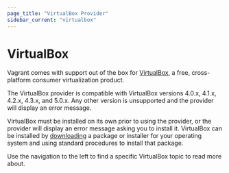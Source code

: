 ```yaml
---
page_title: "VirtualBox Provider"
sidebar_current: "virtualbox"
---
```


# VirtualBox

Vagrant comes with support out of the box for [VirtualBox](http://www.virtualbox.org),
a free, cross-platform consumer virtualization product.

The VirtualBox provider is compatible with VirtualBox versions 4.0.x, 4.1.x,
4.2.x, 4.3.x, and 5.0.x. Any other version is unsupported and the provider will
display an error message.

VirtualBox must be installed on its own prior to using the provider, or
the provider will display an error message asking you to install it.
VirtualBox can be installed by [downloading](https://www.virtualbox.org/wiki/Downloads)
a package or installer for your operating system and using standard procedures
to install that package.

Use the navigation to the left to find a specific VirtualBox topic to read more about.
